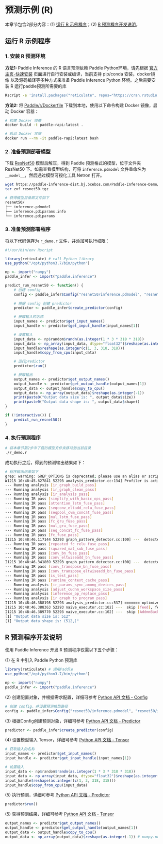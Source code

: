 # 预测示例 (R)

本章节包含2部分内容：(1) [运行 R 示例程序](#id1)；(2) [R 预测程序开发说明](#id6)。

## 运行 R 示例程序

### 1. 安装 R 预测环境

**方法1:** Paddle Inference 的 R 语言预测依赖 Paddle Python环境，请先根据 [官方主页-快速安装](https://www.paddlepaddle.org.cn/install/quick) 页面进行自行安装或编译，当前支持 pip/conda 安装，docker镜像 以及源码编译等多种方式来准备 Paddle Inference Python 环境。之后需要安装 R 运行paddle预测所需要的库

```bash
Rscript -e 'install.packages("reticulate", repos="https://cran.rstudio.com")'
```

**方法2:** 将 [Paddle/r/Dockerfile](https://github.com/PaddlePaddle/Paddle/blob/develop/r/Dockerfile) 下载到本地，使用以下命令构建 Docker 镜像，启动 Docker 容器：

```bash
# 构建 Docker 镜像
docker build -t paddle-rapi:latest .

# 启动 Docker 容器
docker run --rm -it paddle-rapi:latest bash
```

### 2. 准备预测部署模型

下载 [ResNet50](https://paddle-inference-dist.bj.bcebos.com/Paddle-Inference-Demo/resnet50.tgz) 模型后解压，得到 Paddle 预测格式的模型，位于文件夹 ResNet50 下。如需查看模型结构，可将 `inference.pdmodel` 文件重命名为 `__model__`，然后通过模型可视化工具 Netron 打开。

```bash
wget https://paddle-inference-dist.bj.bcebos.com/Paddle-Inference-Demo/resnet50.tgz
tar zxf resnet50.tgz

# 获得模型目录即文件如下
resnet50/
├── inference.pdmodel
├── inference.pdiparams.info
└── inference.pdiparams
```

### 3. 准备预测部署程序

将以下代码保存为 `r_demo.r` 文件，并添加可执行权限：

```r
#!/usr/bin/env Rscript

library(reticulate) # call Python library
use_python("/opt/python3.7/bin/python")

np <- import("numpy")
paddle_infer <- import("paddle.inference")

predict_run_resnet50 <- function() {
    # 创建 config
    config <- paddle_infer$Config("resnet50/inference.pdmodel", "resnet50/inference.pdiparams")
    
    # 根据 config 创建 predictor
    predictor <- paddle_infer$create_predictor(config)

    # 获取输入的名称
    input_names <- predictor$get_input_names()
    input_handle <- predictor$get_input_handle(input_names[1])

    # 设置输入
    input_data <- np$random$randn(as.integer(1 * 3 * 318 * 318))
    input_data <- np_array(input_data, dtype="float32")$reshape(as.integer(c(1, 3, 318, 318)))
    input_handle$reshape(as.integer(c(1, 3, 318, 318)))
    input_handle$copy_from_cpu(input_data)

    # 运行predictor
    predictor$run()

    # 获取输出
    output_names <- predictor$get_output_names()
    output_handle <- predictor$get_output_handle(output_names[1])
    output_data <- output_handle$copy_to_cpu()
    output_data <- np_array(output_data)$reshape(as.integer(-1))
    print(paste0("Output data size is: ", output_data$size))
    print(paste0("Output data shape is: ", output_data$shape))
}

if (!interactive()) {
    predict_run_resnet50()
}
```

### 4. 执行预测程序

```bash
# 将本章节第2步中下载的模型文件夹移动到当前目录
./r_demo.r
```

成功执行之后，得到的预测输出结果如下：

```bash
# 程序输出结果如下
grep: warning: GREP_OPTIONS is deprecated; please use an alias or script
W1215 10:48:45.627841 52293 analysis_predictor.cc:134] Profiler is activated, which might affect the performance
--- Running analysis [ir_graph_build_pass]
--- Running analysis [ir_graph_clean_pass]
--- Running analysis [ir_analysis_pass]
--- Running IR pass [simplify_with_basic_ops_pass]
--- Running IR pass [attention_lstm_fuse_pass]
--- Running IR pass [seqconv_eltadd_relu_fuse_pass]
--- Running IR pass [seqpool_cvm_concat_fuse_pass]
--- Running IR pass [mul_lstm_fuse_pass]
--- Running IR pass [fc_gru_fuse_pass]
--- Running IR pass [mul_gru_fuse_pass]
--- Running IR pass [seq_concat_fc_fuse_pass]
--- Running IR pass [fc_fuse_pass]
I1215 10:48:46.117144 52293 graph_pattern_detector.cc:100] ---  detected 1 subgraphs
--- Running IR pass [repeated_fc_relu_fuse_pass]
--- Running IR pass [squared_mat_sub_fuse_pass]
--- Running IR pass [conv_bn_fuse_pass]
--- Running IR pass [conv_eltwiseadd_bn_fuse_pass]
I1215 10:48:46.341869 52293 graph_pattern_detector.cc:100] ---  detected 53 subgraphs
--- Running IR pass [conv_transpose_bn_fuse_pass]
--- Running IR pass [conv_transpose_eltwiseadd_bn_fuse_pass]
--- Running IR pass [is_test_pass]
--- Running IR pass [runtime_context_cache_pass]
--- Running analysis [ir_params_sync_among_devices_pass]
--- Running analysis [adjust_cudnn_workspace_size_pass]
--- Running analysis [inference_op_replace_pass]
--- Running analysis [ir_graph_to_program_pass]
I1215 10:48:46.388198 52293 analysis_predictor.cc:537] ======= optimize end =======
I1215 10:48:46.388363 52293 naive_executor.cc:102] ---  skip [feed], feed -> data
I1215 10:48:46.389770 52293 naive_executor.cc:102] ---  skip [AddmmBackward190.fc.output.1.tmp_1], fetch -> fetch
[1] "Output data size is: 512"
[1] "Output data shape is: (512,)"
```

## R 预测程序开发说明

使用 Paddle Inference 开发 R 预测程序仅需以下五个步骤：


(1) 在 R 中引入 Paddle Python 预测库

```r
library(reticulate) # 调用Paddle
use_python("/opt/python3.7/bin/python")

np <- import("numpy")
paddle_infer <- import("paddle.inference")
```

(2) 创建配置对象，并根据需求配置，详细可参考 [Python API 文档 - Config](../api_reference/python_api_doc/Config_index)

```r
# 创建 config，并设置预测模型路径
config <- paddle_infer$Config("resnet50/inference.pdmodel", "resnet50/inference.pdiparams")
```

(3) 根据Config创建预测对象，详细可参考 [Python API 文档 - Predictor](../api_reference/python_api_doc/Predictor)

```r
predictor <- paddle_infer$create_predictor(config)
```

(4) 设置模型输入 Tensor，详细可参考 [Python API 文档 - Tensor](../api_reference/python_api_doc/Tensor)

```r
# 获取输入的名称
input_names <- predictor$get_input_names()
input_handle <- predictor$get_input_handle(input_names[1])

# 设置输入
input_data <- np$random$randn(as.integer(1 * 3 * 318 * 318))
input_data <- np_array(input_data, dtype="float32")$reshape(as.integer(c(1, 3, 318, 318)))
input_handle$reshape(as.integer(c(1, 3, 318, 318)))
input_handle$copy_from_cpu(input_data)
```

(5) 执行预测，详细可参考 [Python API 文档 - Predictor](../api_reference/python_api_doc/Predictor)

```r
predictor$run()
```

(5) 获得预测结果，详细可参考 [Python API 文档 - Tensor](../api_reference/python_api_doc/Tensor)

```r
output_names <- predictor$get_output_names()
output_handle <- predictor$get_output_handle(output_names[1])
output_data <- output_handle$copy_to_cpu()
output_data <- np_array(output_data)$reshape(as.integer(-1)) # numpy.ndarray类型
```
